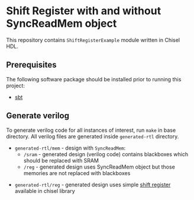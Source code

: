 Shift Register with and without SyncReadMem object
=======================================================
This repository contains `ShiftRegisterExample` module written in Chisel HDL.

## Prerequisites

The following software package should be installed prior to running this project:
* [sbt](http://www.scala-sbt.org)

## Generate verilog
To generate verilog code for  all instances of interest, run `make` in base directory. All verilog files are generated inside `generated-rtl` directory.
 * `generated-rtl/mem` - design with `SyncReadMem`:
	* `/sram` - generated design (verilog code) contains blackboxes which should be replaced with SRAM
	* `/reg` -  generated design uses SyncReadMem object but those memories are not replaced with blackboxes
 - `generated-rtl/reg` - generated design uses simple [shift register](https://www.chisel-lang.org/api/latest/chisel3/util/ShiftRegister$.html) available in chisel library



